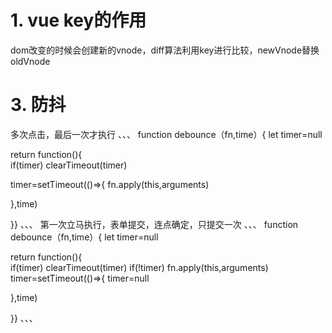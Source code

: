 # 1. vue key的作用
dom改变的时候会创建新的vnode，diff算法利用key进行比较，newVnode替换oldVnode
# 3. 防抖
多次点击，最后一次才执行
、、、
function debounce（fn,time）{
let timer=null

 return function(){    
 if(timer) clearTimeout(timer)

timer=setTimeout(()=>{
fn.apply(this,arguments)

},time)


}}
、、、
第一次立马执行，表单提交，连点确定，只提交一次
、、、
function debounce（fn,time）{
let timer=null

 return function(){   
 if(timer) clearTimeout(timer)
 if(!timer) fn.apply(this,arguments)
timer=setTimeout(()=>{
timer=null

},time)


}}
、、、





